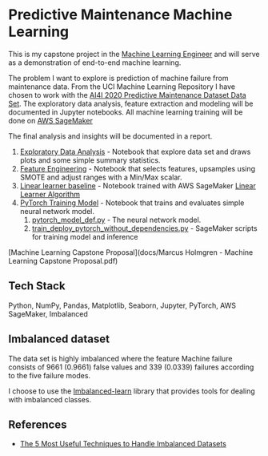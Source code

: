 
# Predictive Maintenance Machine Learning

This is my capstone project in the [Machine Learning Engineer](https://www.udacity.com/course/machine-learning-engineer-nanodegree--nd009t) and will serve as a demonstration of end-to-end machine learning.

The problem I want to explore is prediction of machine failure from maintenance data.
From the UCI Machine Learning Repository I have chosen to work with the [AI4I 2020 Predictive Maintenance Dataset Data Set](http://archive.ics.uci.edu/ml/datasets/AI4I+2020+Predictive+Maintenance+Dataset).
The exploratory data analysis, feature extraction and modeling will be documented in Jupyter notebooks.
All machine learning training will be done on [AWS SageMaker](https://aws.amazon.com/sagemaker/)

The final analysis and insights will be documented in a report.

1. [Exploratory Data Analysis](exploratory-data-analysis.ipynb) - Notebook that explore data set and draws plots and some simple summary statistics.
2. [Feature Engineering](feature_engineering.ipynb) - Notebook that selects features, upsamples using SMOTE and adjust ranges with a Min/Max scalar.
3. [Linear learner baseline](linear-learner-baseline.ipynb) - Notebook trained with AWS SageMaker [Linear Learner Algorithm](https://docs.aws.amazon.com/sagemaker/latest/dg/linear-learner.html)
4. [PyTorch Training Model](pytorch-training-model.ipynb) - Notebook that trains and evaluates simple neural network model.   
    1. [pytorch_model_def.py](pytorch_script/pytorch_model_def.py) - The neural network model.
    2. [train_deploy_pytorch_without_dependencies.py](pytorch_script/train_deploy_pytorch_without_dependencies.py) - SageMaker scripts for training model and inference


[Machine Learning Capstone Proposal](docs/Marcus Holmgren - Machine Learning Capstone Proposal.pdf)

## Tech Stack

Python, NumPy, Pandas, Matplotlib, Seaborn, Jupyter, PyTorch, AWS SageMaker, Imbalanced


## Imbalanced dataset

The data set is highly imbalanced where the feature Machine failure consists of 9661 (0.9661) false values and 339 (0.0339) failures according to the five failure modes. 

I choose to use the [Imbalanced-learn](https://imbalanced-learn.org/stable/) library that provides tools for dealing with imbalanced classes.


## References

* [The 5 Most Useful Techniques to Handle Imbalanced Datasets](https://www.kdnuggets.com/2020/01/5-most-useful-techniques-handle-imbalanced-datasets.html)
